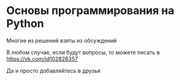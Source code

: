 # Основы программирования на Python
 Многие из решений взяты из обсуждений
 
 В любом случае, если будут вопросы, то можете писать в https://vk.com/id102828357
 
 Да и просто добавляйтесь в друзья 
